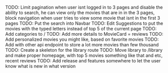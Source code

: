 TODO: Limit pagination when user isnt logged in to 3 pages and disable the ability to search, he can view only the movies that are in in the 3 pages, block navigation when user tries to view some movie that isnt in the first 3 pages
TODO: Put the search into Navbar
TODO: Edit Suggestions to put the movies with the typed letters instead of top 5 of the current page
TODO: Add categories to /
TODO: Add more details to MovieCard = reviews
TODO: Add personalized movies you might like, based on favorite movies
TODO: Add with other api endpoint to store a lot more movies than few thousand
TODO: Create a skeleton for the library route
TODO: Move library to /library and make proper homepage, with top 5 movies something like that and etc, recent reviews 
    TODO: Add release and features somewhere to let the user know what is new in what version